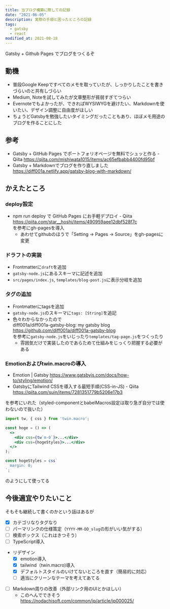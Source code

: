 ```yaml
---
title: 当ブログ構築に際しての記録
date: "2021-06-05"
description: 実際の手順と困ったところの記録
tags:
  - gatsby
  - react
modified_at: 2021-08-18
---
```

Gatsby + Github Pages でブログをつくるぞ

## 動機
- 普段Google Keepですべてのメモを取っていたが、しっかりしたことを書きづらいのと共有しづらい
- Medium, Noteを試してみたが文章整形が貧弱すぎてつらい
- Evernoteでもよかったが、できればWYSIWYGを避けたい、Markdownを使いたい、デザイン調整に自由度がほしい
- ちょうどGatsbyを勉強したいタイミングだったこともあり、ほぼメモ用途のブログを作ることにした

## 参考
- Gatsby + GitHub Pages でポートフォリオページを無料でシュッと作る - Qiita https://qiita.com/mishiwata1015/items/ac65efbabb4400fd95bf
- Gatsby + Markdownでブログを作り直しました https://diff001a.netlify.app/gatsby-blog-with-markdown/

## かえたところ
### deploy設定
- npm run deploy で GitHub Pages にお手軽デプロイ - Qiita https://qiita.com/star__hoshi/items/490959aee12dbf528f7c \
を参考にgh-pagesを導入
  - あわせてgithubのほうで「Setting -> Pages -> Source」をgh-pagesに変更

### ドラフトの実装
- Frontmatterに`draft`を追加
- `gatsby-node.js`にあるスキーマに記述を追加
- `src/pages/index.js`, `templates/blog-post.js`に表示分岐を追加

### タグの追加
- Frontmatterにtagsを追加
- `gatsby-node.js`のスキーマに`tags: [String]`を追記
- 色々わからなかったので \
diff001a/diff001a-gatsby-blog: my gatsby blog https://github.com/diff001a/diff001a-gatsby-blog \
を参考に`gatsby-node.js`をいじったり`templates/tag-page.js`をつくったり
  - 雰囲気だけで実装したのであらためて仕組みをじっくり把握する必要がある

### Emotionおよびtwin.macroの導入
- Emotion | Gatsby https://www.gatsbyjs.com/docs/how-to/styling/emotion/
- GatsbyにTailwind CSSを導入する最短手順(CSS-in-JS) - Qiita https://qiita.com/suin/items/7281351779b5206e17b3

を参考にいれた（styled-componentとbabelMacros設定は取り急ぎ自分では使わないので抜いた）
```jsx
import tw, { css } from 'twin.macro';

const hoge = () => (
  <>
    <div css={tw`m-0`}>...</div>
    <div css={hogeStyles}>...</div>
  </>
);

const hogeStyles = css`
  margin: 0;
`;
```
のようにして使ってる

## 今後適宜やりたいこと
そもそも継続して書くのかという話はあるが

- [x] カテゴリなりタグなり
- [ ] パーマリンクの仕様策定（`YYYY-MM-DD_slug`の形がいい気がする）
- [ ] 検索ボックス（これはきつそう）
- [ ] TypeScript導入
- リデザイン
  - [x] emotion導入
  - [x] tailwind（twin.macro)導入
  - [x] デフォルトスタイルのいけてないところを直す（簡易的に対応）
  - [ ] 適当にクリーンなテーマを考えてあてる
- [ ] Markdown周りの改善（外部リンク用のUIとかほしい）
  - このへんでできそう https://nodachisoft.com/common/jp/article/jp000025/